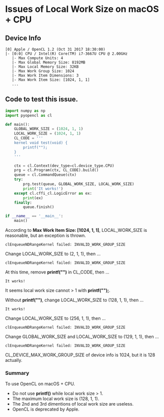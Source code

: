 # Issues of Local Work Size on macOS + CPU

## Device Info

```
[0] Apple / OpenCL 1.2 (Oct 31 2017 18:30:00)
|- [0:0] CPU / Intel(R) Core(TM) i7-3667U CPU @ 2.00GHz
   |- Max Compute Units: 4
   |- Max Global Memory Size: 8192MB
   |- Max Local Memory Size: 32KB
   |- Max Work Group Size: 1024
   |- Max Work Item Dimensions: 3
   |- Max Work Item Size: [1024, 1, 1]
   ...
```

## Code to test this issue.

```python
import numpy as np
import pyopencl as cl

def main():
    GLOBAL_WORK_SIZE = (1024, 1, 1)
    LOCAL_WORK_SIZE = (1024, 1, 1)
    CL_CODE = '''
    kernel void test(void) {
        printf("");
    }
    '''

    ctx = cl.Context(dev_type=cl.device_type.CPU)
    prg = cl.Program(ctx, CL_CODE).build()
    queue = cl.CommandQueue(ctx)
    try:
        prg.test(queue, GLOBAL_WORK_SIZE, LOCAL_WORK_SIZE)
        print('It works!')
    except cl.cffi_cl.LogicError as ex:
        print(ex)
    finally:
        queue.finish()

if __name__ == '__main__':
    main()
```

According to **Max Work Item Size: [1024, 1, 1]**, LOCAL_WORK_SIZE is reasonable, but an exception is thrown.

```
clEnqueueNDRangeKernel failed: INVALID_WORK_GROUP_SIZE
```

Change LOCAL_WORK_SIZE to (2, 1, 1), then ...

```
clEnqueueNDRangeKernel failed: INVALID_WORK_GROUP_SIZE
```

At this time, remove **printf("")** in CL_CODE, then ...

```
It works!
```

It seems local work size cannot > 1 with **printf("");**.

Without **printf("")**, change LOCAL_WORK_SIZE to (128, 1, 1), then ...

```
It works!
```

Change LOCAL_WORK_SIZE to (256, 1, 1), then ...

```
clEnqueueNDRangeKernel failed: INVALID_WORK_GROUP_SIZE
```

Change GLOBAL_WORK_SIZE and LOCAL_WORK_SIZE to (129, 1, 1), then ...

```
clEnqueueNDRangeKernel failed: INVALID_WORK_GROUP_SIZE
```

CL_DEVICE_MAX_WORK_GROUP_SIZE of device info is 1024, but it is 128 actually.

### Summary

To use OpenCL on macOS + CPU.

* Do not use **printf()** while local work size > 1.
* The maximum local work size is (128, 1, 1).
* The 2nd and 3rd dimentions of local work size are useless.
* OpenCL is deprecated by Apple.
